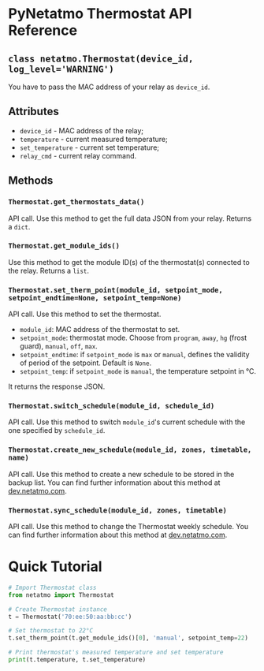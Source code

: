 # PyNetatmo Thermostat API Reference

## `class netatmo.Thermostat(device_id, log_level='WARNING')`
You have to pass the MAC address of your relay as `device_id`.

## Attributes
- `device_id` - MAC address of the relay;
- `temperature` - current measured temperature;
- `set_temperature` - current set temperature;
- `relay_cmd` - current relay command.

## Methods

### `Thermostat.get_thermostats_data()`
API call. Use this method to get the full data JSON from your relay. Returns a `dict`.

### `Thermostat.get_module_ids()`
Use this method to get the module ID(s) of the thermostat(s) connected to the relay. Returns a `list`.

### `Thermostat.set_therm_point(module_id, setpoint_mode, setpoint_endtime=None, setpoint_temp=None)`
API call. Use this method to set the thermostat.
- `module_id`: MAC address of the thermostat to set.
- `setpoint_mode`: thermostat mode. Choose from `program`, `away`, `hg` (frost guard), `manual`, `off`, `max`.
- `setpoint_endtime`: if `setpoint_mode` is `max` or `manual`, defines the validity of period of the setpoint. Default is `None`.
- `setpoint_temp`: if `setpoint_mode` is `manual`, the temperature setpoint in °C.

It returns the response JSON.

### `Thermostat.switch_schedule(module_id, schedule_id)`
API call. Use this method to switch `module_id`'s current schedule with the one specified by `schedule_id`.

### `Thermostat.create_new_schedule(module_id, zones, timetable, name)`
API call. Use this method to create a new schedule to be stored in the backup list. You can find further information about this method at [dev.netatmo.com](https://dev.netatmo.com/dev/resources/technical/reference/thermostat/createnewschedule).

### `Thermostat.sync_schedule(module_id, zones, timetable)`
API call. Use this method to change the Thermostat weekly schedule. You can find further information about this method at [dev.netatmo.com](https://dev.netatmo.com/dev/resources/technical/reference/thermostat/syncschedule).


# Quick Tutorial

```python
# Import Thermostat class
from netatmo import Thermostat

# Create Thermostat instance
t = Thermostat('70:ee:50:aa:bb:cc')

# Set thermostat to 22°C
t.set_therm_point(t.get_module_ids()[0], 'manual', setpoint_temp=22)

# Print thermostat's measured temperature and set temperature
print(t.temperature, t.set_temperature)
```
